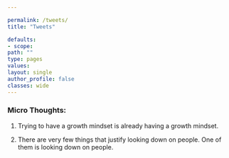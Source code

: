 ```yaml
---

permalink: /tweets/
title: "Tweets"

defaults:
- scope:
path: ""
type: pages
values:
layout: single
author_profile: false
classes: wide
---
```


### Micro Thoughts:

1. Trying to have a growth mindset is already having a growth mindset.

2. There are very few things that justify looking down on people. One of them is looking down on people. 

